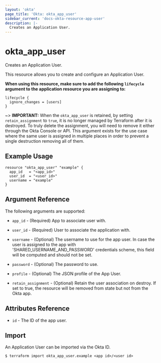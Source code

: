 ```yaml
---
layout: 'okta'
page_title: 'Okta: okta_app_user'
sidebar_current: 'docs-okta-resource-app-user'
description: |-
  Creates an Application User.
---
```


# okta_app_user

Creates an Application User.

This resource allows you to create and configure an Application User.

**When using this resource, make sure to add the following `lifecycle` argument to the application resource you are assigning to:**

```hcl
lifecycle {
  ignore_changes = [users]
}
```

~> **IMPORTANT:** When the `okta_app_user` is retained, by setting `retain_assignment` to `true`, it is no longer managed by Terraform after it is destroyed. To truly delete the assignment, you will need to remove it either through the Okta Console or API. This argument exists for the use case where the same user is assigned in multiple places in order to prevent a single destruction removing all of them.

## Example Usage

```hcl
resource "okta_app_user" "example" {
  app_id   = "<app_id>"
  user_id  = "<user id>"
  username = "example"
}
```

## Argument Reference

The following arguments are supported:

- `app_id` - (Required) App to associate user with.

- `user_id` - (Required) User to associate the application with.

- `username` - (Optional) The username to use for the app user. In case the user is assigned to the app with 
  'SHARED_USERNAME_AND_PASSWORD' credentials scheme, this field will be computed and should not be set.

- `password` - (Optional) The password to use.

- `profile` - (Optional) The JSON profile of the App User.

- `retain_assignment` - (Optional) Retain the user association on destroy. If set to true, the resource will be removed from state but not from the Okta app.

## Attributes Reference

- `id` - The ID of the app user.

## Import

An Application User can be imported via the Okta ID.

```
$ terraform import okta_app_user.example <app id>/<user id>
```
